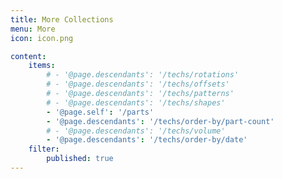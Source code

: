 ```yaml
---
title: More Collections
menu: More
icon: icon.png

content:
    items: 
        # - '@page.descendants': '/techs/rotations'
        # - '@page.descendants': '/techs/offsets'
        # - '@page.descendants': '/techs/patterns'
        # - '@page.descendants': '/techs/shapes'
        - '@page.self': '/parts'
        - '@page.descendants': '/techs/order-by/part-count'
        # - '@page.descendants': '/techs/volume'
        - '@page.descendants': '/techs/order-by/date'
    filter:
        published: true
---
```

